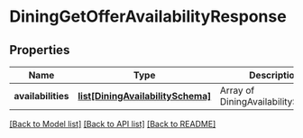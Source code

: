 # DiningGetOfferAvailabilityResponse

## Properties
Name | Type | Description | Notes
------------ | ------------- | ------------- | -------------
**availabilities** | [**list[DiningAvailabilitySchema]**](DiningAvailabilitySchema.md) | Array of DiningAvailabilitySchema. | [optional] 

[[Back to Model list]](../README.md#documentation-for-models) [[Back to API list]](../README.md#documentation-for-api-endpoints) [[Back to README]](../README.md)

